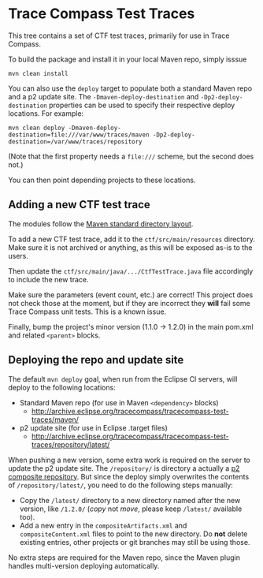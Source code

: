 Trace Compass Test Traces
=========================

This tree contains a set of CTF test traces, primarily for use in Trace Compass.

To build the package and install it in your local Maven repo, simply isssue

    mvn clean install

You can also use the `deploy` target to populate both a standard Maven repo and
a p2 update site. The `-Dmaven-deploy-destination` and `-Dp2-deploy-destination`
properties can be used to specify their respective deploy locations.
For example:

    mvn clean deploy -Dmaven-deploy-destination=file:///var/www/traces/maven -Dp2-deploy-destination=/var/www/traces/repository

(Note that the first property needs a `file:///` scheme, but the second does not.) 

You can then point depending projects to these locations.


Adding a new CTF test trace
---------------------------

The modules follow the [Maven standard directory layout][].

To add a new CTF test trace, add it to the `ctf/src/main/resources` directory.
Make sure it is not archived or anything, as this will be exposed as-is to the
users.

Then update the `ctf/src/main/java/.../CtfTestTrace.java` file accordingly to
include the new trace.

Make sure the parameters (event count, etc.) are correct! This project does not
check those at the moment, but if they are incorrect they **will** fail some
Trace Compass unit tests. This is a known issue.

Finally, bump the project's minor version (1.1.0 -> 1.2.0) in the main pom.xml
and related `<parent>` blocks.


Deploying the repo and update site
----------------------------------

The default `mvn deploy` goal, when run from the Eclipse CI servers, will deploy
to the following locations:

* Standard Maven repo (for use in Maven `<dependency>` blocks)
  * <http://archive.eclipse.org/tracecompass/tracecompass-test-traces/maven/>
* p2 update site (for use in Eclipse .target files)
  * <http://archive.eclipse.org/tracecompass/tracecompass-test-traces/repository/latest/>

When pushing a new version, some extra work is required on the server to update
the p2 update site. The `/repository/` is directory a actually a
[p2 composite repository][]. But since the deploy simply overwrites the contents
of `/repository/latest/`, you need to do the following steps manually:

* Copy the `/latest/` directory to a new directory named after the new version,
  like `/1.2.0/` (*copy* not *move*, please keep `/latest/` available too).
* Add a new entry in the `compositeArtifacts.xml` and `compositeContent.xml`
  files to point to the new directory. Do **not** delete existing entries, other
  projects or git branches may still be using those.

No extra steps are required for the Maven repo, since the Maven plugin handles
multi-version deploying automatically.

[Maven standard directory layout]: https://maven.apache.org/guides/introduction/introduction-to-the-standard-directory-layout.html
[p2 composite repository]: https://wiki.eclipse.org/Equinox/p2/Composite_Repositories_%28new%29


